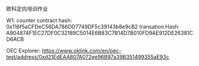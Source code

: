 欧科定向培训作业

W1:
counter contract hash: 0x116f5aCFDeC56DA786DD7749DF5c39143b8e9cB2
transation Hash: A904874F1EC27DF0C32189C5014E6B83C7B14D7B010FD9AE912DE26381CD6ACB

OEC Explorer: https://www.oklink.com/en/oec-test/address/0xd21EdEAA807A072ee96B97a39B351499355aE93c

